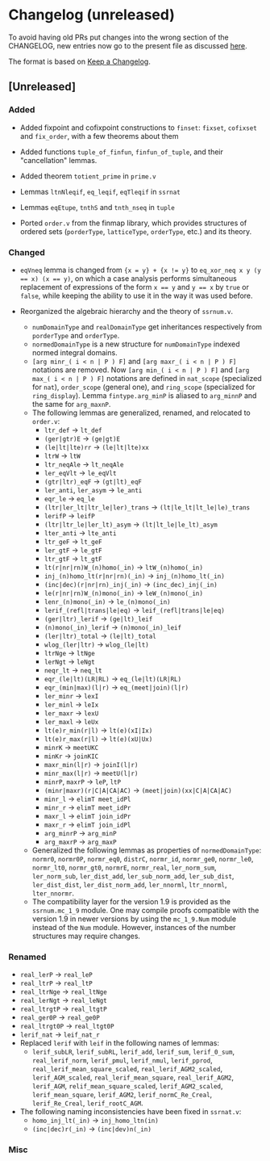# Changelog (unreleased)

To avoid having old PRs put changes into the wrong section of the CHANGELOG,
new entries now go to the present file as discussed
[here](https://github.com/math-comp/math-comp/wiki/Agenda-of-the-April-23rd-2019-meeting-9h30-to-12h30#avoiding-issues-with-changelog).

The format is based on [Keep a Changelog](https://keepachangelog.com/en/1.0.0/).

## [Unreleased]

### Added

- Added fixpoint and cofixpoint constructions to `finset`: `fixset`,
  `cofixset` and `fix_order`, with a few theorems about them

- Added functions `tuple_of_finfun`, `finfun_of_tuple`, and their
  "cancellation" lemmas.

- Added theorem `totient_prime` in `prime.v`

- Lemmas `ltnNleqif`, `eq_leqif`, `eqTleqif` in `ssrnat`

- Lemmas `eqEtupe`, `tnthS` and `tnth_nseq` in `tuple`

- Ported `order.v` from the finmap library, which provides structures of ordered
  sets (`porderType`, `latticeType`, `orderType`, etc.) and its theory.

### Changed

- `eqVneq` lemma is changed from `{x = y} + {x != y}` to
  `eq_xor_neq x y (y == x) (x == y)`, on which a case analysis performs
  simultaneous replacement of expressions of the form `x == y` and `y == x`
  by `true` or `false`, while keeping the ability to use it in the way
  it was used before.

- Reorganized the algebraic hierarchy and the theory of `ssrnum.v`.
  + `numDomainType` and `realDomainType` get inheritances respectively from
    `porderType` and `orderType`.
  + `normedDomainType` is a new structure for `numDomainType` indexed normed
    integral domains.
  + `[arg minr_( i < n | P ) F]` and `[arg maxr_( i < n | P ) F]` notations are
    removed. Now `[arg min_( i < n | P ) F]` and `[arg max_( i < n | P ) F]`
    notations are defined in `nat_scope` (specialized for `nat`), `order_scope`
    (general one), and `ring_scope` (specialized for `ring_display`). Lemma
    `fintype.arg_minP` is aliased to `arg_minnP` and the same for `arg_maxnP`.
  + The following lemmas are generalized, renamed, and relocated to `order.v`:
    * `ltr_def` -> `lt_def`
    * `(ger|gtr)E` -> `(ge|gt)E`
    * `(le|lt|lte)rr` -> `(le|lt|lte)xx`
    * `ltrW` -> `ltW`
    * `ltr_neqAle` -> `lt_neqAle`
    * `ler_eqVlt` -> `le_eqVlt`
    * `(gtr|ltr)_eqF` -> `(gt|lt)_eqF`
    * `ler_anti`, `ler_asym` -> `le_anti`
    * `eqr_le` -> `eq_le`
    * `(ltr|ler_lt|ltr_le|ler)_trans` -> `(lt|le_lt|lt_le|le)_trans`
    * `lerifP` -> `leifP`
    * `(ltr|ltr_le|ler_lt)_asym` -> `(lt|lt_le|le_lt)_asym`
    * `lter_anti` -> `lte_anti`
    * `ltr_geF` -> `lt_geF`
    * `ler_gtF` -> `le_gtF`
    * `ltr_gtF` -> `lt_gtF`
    * `lt(r|nr|rn)W_(n)homo(_in)` -> `ltW_(n)homo(_in)`
    * `inj_(n)homo_lt(r|nr|rn)(_in)` -> `inj_(n)homo_lt(_in)`
    * `(inc|dec)(r|nr|rn)_inj(_in)` -> `(inc_dec)_inj(_in)`
    * `le(r|nr|rn)W_(n)mono(_in)` -> `leW_(n)mono(_in)`
    * `lenr_(n)mono(_in)` -> `le_(n)mono(_in)`
    * `lerif_(refl|trans|le|eq)` -> `leif_(refl|trans|le|eq)`
    * `(ger|ltr)_lerif` -> `(ge|lt)_leif`
    * `(n)mono(_in)_lerif` -> `(n)mono(_in)_leif`
    * `(ler|ltr)_total` -> `(le|lt)_total`
    * `wlog_(ler|ltr)` -> `wlog_(le|lt)`
    * `ltrNge` -> `ltNge`
    * `lerNgt` -> `leNgt`
    * `neqr_lt` -> `neq_lt`
    * `eqr_(le|lt)(LR|RL)` -> `eq_(le|lt)(LR|RL)`
    * `eqr_(min|max)(l|r)` -> `eq_(meet|join)(l|r)`
    * `ler_minr` -> `lexI`
    * `ler_minl` -> `leIx`
    * `ler_maxr` -> `lexU`
    * `ler_maxl` -> `leUx`
    * `lt(e)r_min(r|l)` -> `lt(e)(xI|Ix)`
    * `lt(e)r_max(r|l)` -> `lt(e)(xU|Ux)`
    * `minrK` -> `meetUKC`
    * `minKr` -> `joinKIC`
    * `maxr_min(l|r)` -> `joinI(l|r)`
    * `minr_max(l|r)` -> `meetU(l|r)`
    * `minrP`, `maxrP` -> `leP`, `ltP`
    * `(minr|maxr)(r|C|A|CA|AC)` -> `(meet|join)(xx|C|A|CA|AC)`
    * `minr_l` -> `elimT meet_idPl`
    * `minr_r` -> `elimT meet_idPr`
    * `maxr_l` -> `elimT join_idPr`
    * `maxr_r` -> `elimT join_idPl`
    * `arg_minrP` -> `arg_minP`
    * `arg_maxrP` -> `arg_maxP`
  + Generalized the following lemmas as properties of `normedDomainType`:
    `normr0`, `normr0P`, `normr_eq0`, `distrC`, `normr_id`, `normr_ge0`,
    `normr_le0`, `normr_lt0`, `normr_gt0`, `normrE`, `normr_real`,
    `ler_norm_sum`, `ler_norm_sub`, `ler_dist_add`, `ler_sub_norm_add`,
    `ler_sub_dist`, `ler_dist_dist`, `ler_dist_norm_add`, `ler_nnorml`,
    `ltr_nnorml`, `lter_nnormr`.
  + The compatibility layer for the version 1.9 is provided as the
    `ssrnum.mc_1_9` module. One may compile proofs compatible with the version
    1.9 in newer versions by using the `mc_1_9.Num` module instead of the `Num`
    module. However, instances of the number structures may require changes.

### Renamed

- `real_lerP` -> `real_leP`
- `real_ltrP` -> `real_ltP`
- `real_ltrNge` -> `real_ltNge`
- `real_lerNgt` -> `real_leNgt`
- `real_ltrgtP` -> `real_ltgtP`
- `real_ger0P` -> `real_ge0P`
- `real_ltrgt0P` -> `real_ltgt0P`
- `lerif_nat` -> `leif_nat_r`
- Replaced `lerif` with `leif` in the following names of lemmas:
  + `lerif_subLR`, `lerif_subRL`, `lerif_add`, `lerif_sum`, `lerif_0_sum`,
    `real_lerif_norm`, `lerif_pmul`, `lerif_nmul`, `lerif_pprod`,
    `real_lerif_mean_square_scaled`, `real_lerif_AGM2_scaled`,
    `lerif_AGM_scaled`, `real_lerif_mean_square`, `real_lerif_AGM2`,
    `lerif_AGM`, `relif_mean_square_scaled`, `lerif_AGM2_scaled`,
    `lerif_mean_square`, `lerif_AGM2`, `lerif_normC_Re_Creal`, `lerif_Re_Creal`,
    `lerif_rootC_AGM`.
- The following naming inconsistencies have been fixed in `ssrnat.v`:
  + `homo_inj_lt(_in)` -> `inj_homo_ltn(in)`
  + `(inc|dec)r(_in)` -> `(inc|dev)n(_in)`

### Misc

